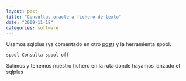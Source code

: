 ```yaml
---
layout: post
title: "Consultas oracle a fichero de texto"
date: "2009-11-18"
categories: software
---
```


Usamos sqlplus (ya comentado en otro [post](https://luispuente.net/2009/11/sqlplus-conexion/)) y la herramienta spool.

`spool Consulta spool off`

Salimos y tenemos nuestro fichero en la ruta donde hayamos lanzado el sqlplus
